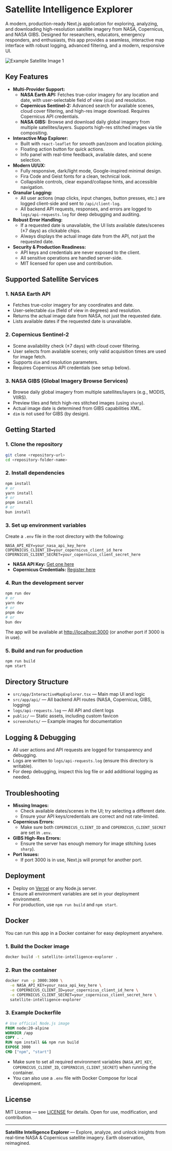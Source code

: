 # Satellite Intelligence Explorer

A modern, production-ready Next.js application for exploring, analyzing, and downloading high-resolution satellite imagery from NASA, Copernicus, and NASA GIBS. Designed for researchers, educators, emergency responders, and enthusiasts, this app provides a seamless, interactive map interface with robust logging, advanced filtering, and a modern, responsive UI.

![Example Satellite Image 1](screenshots/example.png)

## Key Features

- **Multi-Provider Support:**
  - **NASA Earth API:** Fetches true-color imagery for any location and date, with user-selectable field of view (`dim`) and resolution.
  - **Copernicus Sentinel-2:** Advanced search for available scenes, cloud cover filtering, and high-res image download. Requires Copernicus API credentials.
  - **NASA GIBS:** Browse and download daily global imagery from multiple satellites/layers. Supports high-res stitched images via tile compositing.
- **Interactive Map Explorer:**
  - Built with `react-leaflet` for smooth pan/zoom and location picking.
  - Floating action button for quick actions.
  - Info panel with real-time feedback, available dates, and scene selection.
- **Modern UI/UX:**
  - Fully responsive, dark/light mode, Google-inspired minimal design.
  - Fira Code and Geist fonts for a clean, technical look.
  - Collapsible controls, clear expand/collapse hints, and accessible navigation.
- **Granular Logging:**
  - All user actions (map clicks, input changes, button presses, etc.) are logged client-side and sent to `/api/client-log`.
  - All backend API requests, responses, and errors are logged to `logs/api-requests.log` for deep debugging and auditing.
- **Robust Error Handling:**
  - If a requested date is unavailable, the UI lists available dates/scenes (±7 days) as clickable chips.
  - Always displays the actual image date from the API, not just the requested date.
- **Security & Production Readiness:**
  - API keys and credentials are never exposed to the client.
  - All sensitive operations are handled server-side.
  - MIT licensed for open use and contribution.

## Supported Satellite Services

### 1. NASA Earth API
- Fetches true-color imagery for any coordinates and date.
- User-selectable `dim` (field of view in degrees) and resolution.
- Returns the actual image date from NASA, not just the requested date.
- Lists available dates if the requested date is unavailable.

### 2. Copernicus Sentinel-2
- Scene availability check (±7 days) with cloud cover filtering.
- User selects from available scenes; only valid acquisition times are used for image fetch.
- Supports `dim` and resolution parameters.
- Requires Copernicus API credentials (see setup below).

### 3. NASA GIBS (Global Imagery Browse Services)
- Browse daily global imagery from multiple satellites/layers (e.g., MODIS, VIIRS).
- Preview tiles and fetch high-res stitched images (using `sharp`).
- Actual image date is determined from GIBS capabilities XML.
- `dim` is not used for GIBS (by design).

## Getting Started

### 1. Clone the repository
```bash
git clone <repository-url>
cd <repository-folder-name>
```

### 2. Install dependencies
```bash
npm install
# or
yarn install
# or
pnpm install
# or
bun install
```

### 3. Set up environment variables
Create a `.env` file in the root directory with the following:

```
NASA_API_KEY=your_nasa_api_key_here
COPERNICUS_CLIENT_ID=your_copernicus_client_id_here
COPERNICUS_CLIENT_SECRET=your_copernicus_client_secret_here
```
- **NASA API Key:** [Get one here](https://api.nasa.gov/)
- **Copernicus Credentials:** [Register here](https://dataspace.copernicus.eu/)

### 4. Run the development server
```bash
npm run dev
# or
yarn dev
# or
pnpm dev
# or
bun dev
```
The app will be available at [http://localhost:3000](http://localhost:3000) (or another port if 3000 is in use).

### 5. Build and run for production
```bash
npm run build
npm start
```

## Directory Structure
- `src/app/InteractiveMapExplorer.tsx` — Main map UI and logic
- `src/app/api/` — All backend API routes (NASA, Copernicus, GIBS, logging)
- `logs/api-requests.log` — All API and client logs
- `public/` — Static assets, including custom favicon
- `screenshots/` — Example images for documentation

## Logging & Debugging
- All user actions and API requests are logged for transparency and debugging.
- Logs are written to `logs/api-requests.log` (ensure this directory is writable).
- For deep debugging, inspect this log file or add additional logging as needed.

## Troubleshooting
- **Missing Images:**
  - Check available dates/scenes in the UI; try selecting a different date.
  - Ensure your API keys/credentials are correct and not rate-limited.
- **Copernicus Errors:**
  - Make sure both `COPERNICUS_CLIENT_ID` and `COPERNICUS_CLIENT_SECRET` are set in `.env`.
- **GIBS High-Res Errors:**
  - Ensure the server has enough memory for image stitching (uses `sharp`).
- **Port Issues:**
  - If port 3000 is in use, Next.js will prompt for another port.

## Deployment
- Deploy on [Vercel](https://vercel.com/) or any Node.js server.
- Ensure all environment variables are set in your deployment environment.
- For production, use `npm run build` and `npm start`.

## Docker

You can run this app in a Docker container for easy deployment anywhere.

### 1. Build the Docker image
```bash
docker build -t satellite-intelligence-explorer .
```

### 2. Run the container
```bash
docker run -p 3000:3000 \
  -e NASA_API_KEY=your_nasa_api_key_here \
  -e COPERNICUS_CLIENT_ID=your_copernicus_client_id_here \
  -e COPERNICUS_CLIENT_SECRET=your_copernicus_client_secret_here \
  satellite-intelligence-explorer
```

### 3. Example Dockerfile
```Dockerfile
# Use official Node.js image
FROM node:20-alpine
WORKDIR /app
COPY . .
RUN npm install && npm run build
EXPOSE 3000
CMD ["npm", "start"]
```

- Make sure to set all required environment variables (`NASA_API_KEY`, `COPERNICUS_CLIENT_ID`, `COPERNICUS_CLIENT_SECRET`) when running the container.
- You can also use a `.env` file with Docker Compose for local development.

## License

MIT License — see [LICENSE](LICENSE) for details. Open for use, modification, and contribution.

---

**Satellite Intelligence Explorer** — Explore, analyze, and unlock insights from real-time NASA & Copernicus satellite imagery. Earth observation, reimagined.
